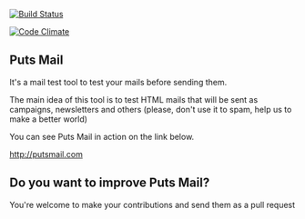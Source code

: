[![Build Status](https://travis-ci.org/phstc/putsmail.png)](https://travis-ci.org/phstc/putsmail)

[![Code Climate](https://codeclimate.com/github/phstc/putsmail.png)](https://codeclimate.com/github/phstc/putsmail)

## Puts Mail

It's a mail test tool to test your mails before sending them.

The main idea of this tool is to test HTML mails that will be sent as campaigns, newsletters and others (please, don't use it to spam, help us to make a better world) 

You can see Puts Mail in action on the link below.

http://putsmail.com

## Do you want to improve Puts Mail?

You're welcome to make your contributions and send them as a pull request